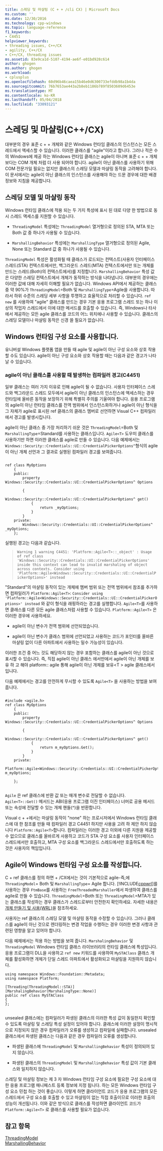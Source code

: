 ```yaml
---
title: 스레딩 및 마샬링 (C + + /cli CX) | Microsoft Docs
ms.custom: ''
ms.date: 12/30/2016
ms.technology: cpp-windows
ms.topic: language-reference
f1_keywords:
- C4451
helpviewer_keywords:
- threading issues, C++/CX
- agility, C++/CX
- C++/CX, threading issues
ms.assetid: 83e9ca1d-5107-4194-ae6f-e01bd928c614
author: ghogen
ms.author: ghogen
ms.workload:
- cplusplus
ms.openlocfilehash: 60d96b46caea15b46e0d6300733efddb98a1b4da
ms.sourcegitcommit: 76b7653ae443a2b8eb1186b789f8503609d6453e
ms.translationtype: MT
ms.contentlocale: ko-KR
ms.lasthandoff: 05/04/2018
ms.locfileid: "33093121"
---
```

# <a name="threading-and-marshaling-ccx"></a>스레딩 및 마샬링(C++/CX)
대부분의 경우 표준 c + + 개체와 같은 Windows 런타임 클래스의 인스턴스는 모든 스레드에서 액세스할 수 있습니다. 이러한 클래스를 "agile"이라고 합니다. 그러나 적은 수의 Windows에 제공 하는 Windows 런타임 클래스는 agile이 아니며 표준 c + + 개체 보다는 COM 개체 처럼 더 사용 되어야 합니다. agile이 아닌 클래스를 사용하기 위해 COM 전문가일 필요는 없지만 클래스의 스레딩 모델과 마샬링 동작을 고려해야 합니다. 이 문서에서는 agile이 아닌 클래스의 인스턴스를 사용해야 하는 드문 경우에 대한 배경 정보와 지침을 제공합니다.  
  
## <a name="threading-model-and-marshaling-behavior"></a>스레딩 모델 및 마샬링 동작  
 Windows 런타임 클래스에 적용 되는 두 가지 특성에 표시 된 대로 다양 한 방법으로 동시 스레드 액세스를 지원할 수 있습니다.  
  
-   `ThreadingModel` 특성에는 `ThreadingModel` 열거형으로 정의된 STA, MTA 또는 Both 값 중 하나가 사용될 수 있습니다.  
  
-   `MarshallingBehavior` 특성에는 `MarshallingType` 열거형으로 정의된 Agile, None 또는 Standard 값 중 하나가 사용될 수 있습니다.  
  
 `ThreadingModel` 특성은 활성화될 때 클래스가 로드되는 컨텍스트(사용자 인터페이스 스레드(STA) 컨텍스트에서만, 백그라운드 스레드(MTA) 컨텍스트에서만 또는 개체를 만드는 스레드(Both)의 컨텍스트에서)를 지정합니다. `MarshallingBehavior` 특성 값은 다양한 스레딩 컨텍스트에서 개체가 동작하는 방식을 나타냅니다. 대부분의 경우에는 이러한 값에 대해 자세히 이해할 필요가 없습니다.  Windows API에서 제공하는 클래스 중 약 90%가 `ThreadingModel`=Both 및 `MarshallingType`=Agile을 사용합니다. 따라서 하위 수준의 스레딩 세부 사항을 투명하고 효율적으로 처리할 수 있습니다.   `ref new` 를 사용하여 "agile" 클래스를 만드는 경우 기본 응용 프로그램 스레드 또는 하나 이상의 작업자 스레드에서 이에 대한 메서드를 호출할 수 있습니다.  즉, Windows나 타사에서 제공하는 모든 agile 클래스를 코드의 어느 위치에나 사용할 수 있습니다. 클래스의 스레딩 모델이나 마샬링 동작은 신경 쓸 필요가 없습니다.  
  
## <a name="consuming-windows-runtime-components"></a>Windows 런타임 구성 요소를 사용합니다.  
 유니버설 Windows 플랫폼 앱을 만들 때 agile 및 agile이 아닌 구성 요소와 상호 작용할 수도 있습니다. agile이 아닌 구성 요소와 상호 작용할 때는 다음과 같은 경고가 나타날 수 있습니다.  
  
### <a name="compiler-warning-when-consuming-non-agile-classes-c4451"></a>agile이 아닌 클래스를 사용할 때 발생하는 컴파일러 경고(C4451)  
 일부 클래스는 여러 가지 이유로 인해 agile이 될 수 없습니다. 사용자 인터페이스 스레드와 백그라운드 스레드 모두에서 agile이 아닌 클래스의 인스턴스에 액세스하는 경우 런타임에 올바른 동작을 보장하기 위해 특별히 주의를 기울여야 합니다. 응용 프로그램의 agile이 아닌 런타임 클래스를 전역 범위에서 인스턴스화하거나 agile이 아닌 형식을 그 자체가 agile로 표시된 ref 클래스의 클래스 멤버로 선언하면 Visual C++ 컴파일러에서 경고를 발생시킵니다.  
  
 agile이 아닌 클래스 중 가장 처리하기 쉬운 것은 `ThreadingModel`=Both 및 `MarshallingType`=Standard를 사용하는 클래스입니다.  `Agile<T>` 도우미 클래스를 사용하기만 하면 이러한 클래스를 agile로 만들 수 있습니다.   다음 예제에서는 `Windows::Security::Credentials::UI::CredentialPickerOptions^`형식의 agile이 아닌 개체 선언과 그 결과로 실행된 컴파일러 경고를 보여줍니다.  
  
```  
  
ref class MyOptions  
    {  
    public:  
        property Windows::Security::Credentials::UI::CredentialPickerOptions^ Options  
  
        {  
            Windows::Security::Credentials::UI::CredentialPickerOptions^ get()   
            {  
                return _myOptions;  
            }  
        }  
    private:  
        Windows::Security::Credentials::UI::CredentialPickerOptions^ _myOptions;  
    };  
```  
  
 실행된 경고는 다음과 같습니다.  
  
> `Warning 1 warning C4451: 'Platform::Agile<T>::_object' : Usage of ref class 'Windows::Security::Credentials::UI::CredentialPickerOptions' inside this context can lead to invalid marshaling of object across contexts. Consider using 'Platform::Agile<Windows::Security::Credentials::UI::CredentialPickerOptions>' instead`  
  
 "Standard"의 마샬링 동작이 있는 개체에 멤버 범위 또는 전역 범위에서 참조를 추가하면 컴파일러가 `Platform::Agile<T>`: `Consider using 'Platform::Agile<Windows::Security::Credentials::UI::CredentialPickerOptions>' instead` 와 같이 형식을 래핑하라는 경고를 실행합니다. `Agile<T>`를 사용하면 클래스를 다른 모든 agile 클래스처럼 사용할 수 있습니다. `Platform::Agile<T>` 은 이러한 경우에 사용하세요.  
  
-   agile이 아닌 변수가 전역 범위에 선언되었습니다.  
  
-   agile이 아닌 변수가 클래스 범위에 선언되었고 사용하는 코드가 포인터를 올바른 마샬링 없이 다른 아파트에서 사용하는 밀수 가능성이 있습니다.  
  
 이러한 조건 중 어느 것도 해당하지 않는 경우 포함하는 클래스를 agile이 아닌 것으로 표시할 수 있습니다. 즉, 직접 agile이 아닌 클래스 에서만에서 agile이 아닌 개체를 보유 하 고 해야 platform:: agile 통해 agile이 아닌 개체를 보유\<T > agile 클래스에서입니다.  
  
 다음 예제에서는 경고를 안전하게 무시할 수 있도록 `Agile<T>` 을 사용하는 방법을 보여 줍니다.  
  
```  
  
#include <agile.h>  
ref class MyOptions  
    {  
    public:  
        property Windows::Security::Credentials::UI::CredentialPickerOptions^ Options  
  
        {  
            Windows::Security::Credentials::UI::CredentialPickerOptions^ get()   
            {  
                return m_myOptions.Get();  
            }  
        }  
    private:  
        Platform::Agile<Windows::Security::Credentials::UI::CredentialPickerOptions^> m_myOptions;  
  
    };  
  
```  
  
 `Agile` 은 ref 클래스에 반환 값 또는 매개 변수로 전달할 수 없습니다. `Agile<T>::Get()` 메서드는 ABI(응용 프로그램 이진 인터페이스) 너머로 공용 메서드 또는 속성에 전달할 수 있는 개체 핸들(^)을 반환합니다.  
  
 Visual c + +에서는 마샬링 동작이 "none" 하는 프로시저에서 Windows 런타임 클래스에 대 한 참조를 만들 때 컴파일러 경고 C4451 하지만 사용을 고려 하 제안 하지 않습니다 `Platform::Agile<T>`합니다.  컴파일러는 이러한 경고 이외에 다른 지원을 제공할 수 없으므로 클래스를 올바르게 사용하고 코드가 STA 구성 요소를 사용자 인터페이스 스레드에서만 호출하고, MTA 구성 요소를 백그라운드 스레드에서만 호출하도록 하는 것은 사용자의 책임입니다.  
  
## <a name="authoring-agile-windows-runtime-components"></a>Agile이 Windows 런타임 구성 요소를 작성합니다.  
 C + ref 클래스를 정의 하면 + /CX에서는 것이 기본적으로 agile-즉,에 `ThreadingModel`= Both 및 `MarshallingType`= Agile 합니다.  [!INCLUDE[cppwrl](../cppcx/includes/cppwrl-md.md)]를 사용하는 경우 `FtmBase`를 사용하는 `FreeThreadedMarshaller`에서 파생하여 클래스를 agile로 만들 수 있습니다.  `ThreadingModel`=Both 또는 `ThreadingModel`=MTA가 있는 클래스를 작성하는 경우 클래스가 스레드로부터 안전한지 확인하세요. 자세한 내용은 [개체 만들기 및 사용(WRL)](http://msdn.microsoft.com/en-us/d5e42216-e888-4f1f-865a-b5ccd0def73e)을 참조하세요.  
  
 사용자는 ref 클래스의 스레딩 모델 및 마샬링 동작을 수정할 수 있습니다. 그러나 클래스를 agile이 아닌 것으로 렌더링하는 변경 작업을 수행하는 경우 이러한 변경 사항과 관련된 영향을 알고 있어야 합니다.  
  
 다음 예제에서는 적용 하는 방법을 보여 줍니다. `MarshalingBehavior` 및 `ThreadingModel` Windows 런타임 클래스 라이브러리의 런타임 클래스에 특성입니다. 응용 프로그램이 DLL을 사용하고 `ref new` 키워드를 사용하여 `MySTAClass` 클래스 개체를 활성화하면 개체가 단일 스레드 아파트에서 활성화되고 마샬링을 지원하지 않습니다.  
  
```  
using namespace Windows::Foundation::Metadata;  
using namespace Platform;  
  
[Threading(ThreadingModel::STA)]  
[MarshalingBehavior(MarshalingType::None)]   
public ref class MySTAClass  
{  
};  
  
```  
 
 unsealed 클래스에는 컴파일러가 파생된 클래스의 이러한 특성 값이 동일한지 확인할 수 있도록 마샬링 및 스레딩 특성 설정이 있어야 합니다. 클래스에 이러한 설정이 명시적으로 지정되지 않은 경우 컴파일러가 오류를 생성하고 컴파일에 실패합니다. unsealed 클래스에서 파생된 클래스는 다음과 같은 경우 컴파일러 오류를 생성합니다.  
  
-   파생된 클래스에 `ThreadingModel` 및 `MarshallingBehavior` 특성이 정의되어 있지 않습니다.  
  
-   파생된 클래스의 `ThreadingModel` 및 `MarshallingBehavior` 특성 값이 기본 클래스와 일치하지 않습니다.  
  
 스레딩 및 마샬링 정보는 제 3 자 Windows 런타임 구성 요소에 필요한 구성 요소에 대 한 응용 프로그램 매니페스트 등록 정보에 지정 됩니다. 하는 모든 Windows 런타임 구성 요소 민첩 하는 것이 좋습니다. 이렇게 하면 클라이언트 코드가 응용 프로그램의 모든 스레드에서 구성 요소를 호출할 수 있고 마샬링이 없는 직접 호출이므로 이러한 호출의 성능이 개선됩니다. 이와 같은 방식으로 클래스를 작성하면 클라이언트 코드가 `Platform::Agile<T>` 로 클래스를 사용할 필요가 없습니다.  
  
## <a name="see-also"></a>참고 항목  
 [ThreadingModel](http://msdn.microsoft.com/library/windows/apps/xaml/windows.foundation.metadata.threadingmodel.aspx)   
 [MarshallingBehavior](http://msdn.microsoft.com/library/windows/apps/xaml/windows.foundation.metadata.marshalingbehaviorattribute.aspx)